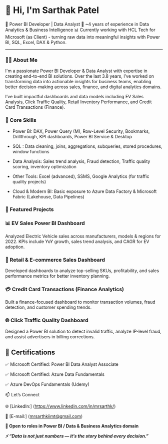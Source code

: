 # 👋 Hi, I'm Sarthak Patel

🎯 Power BI Developer | Data Analyst
💼 ~4 years of experience in Data Analytics & Business Intelligence
📊 Currently working with HCL Tech for Microsoft (as Client) - turning raw data into meaningful insights with Power BI, SQL, Excel, DAX & Python.

---

### 👨‍💻 About Me

I'm a passionate Power BI Developer & Data Analyst with expertise in creating end-to-end BI solutions. Over the last 3.8 years, I’ve worked on transforming data into actionable insights for business teams, enabling better decision-making across sales, finance, and digital analytics domains.


I’ve built impactful dashboards and data models including EV Sales Analysis, Click Traffic Quality, Retail Inventory Performance, and Credit Card Transactions (Finance).

### 🧠 Core Skills

- Power BI: DAX, Power Query (M), Row-Level Security, Bookmarks, Drillthrough, KPI dashboards, Power BI Service & Desktop

- SQL : Data cleaning, joins, aggregations, subqueries, stored procedures, window functions

- Data Analysis: Sales trend analysis, Fraud detection, Traffic quality scoring, inventory optimization

- Other Tools: Excel (advanced), SSMS, Google Analytics (for traffic quality projects)

- Cloud & Modern BI: Basic exposure to Azure Data Factory & Microsoft Fabric (Lakehouse, Data Pipelines)

### 📁 Featured Projects

### 📊 EV Sales Power BI Dashboard
Analyzed Electric Vehicle sales across manufacturers, models & regions for 2022. KPIs include YoY growth, sales trend analysis, and CAGR for EV adoption.

### 🛒 Retail & E-commerce Sales Dashboard
Developed dashboards to analyze top-selling SKUs, profitability, and sales performance metrics for better inventory planning.

### 💳 Credit Card Transactions (Finance Analytics)
Built a finance-focused dashboard to monitor transaction volumes, fraud detection, and customer spending trends.

### 🌐 Click Traffic Quality Dashboard
Designed a Power BI solution to detect invalid traffic, analyze IP-level fraud, and assist advertisers in billing corrections.

## 📜 Certifications


✅ Microsoft Certified: Power BI Data Analyst Associate

✅ Microsoft Certified: Azure Data Fundamentals

✅  Azure DevOps Fundamentals (Udemy) 

📫 Let’s Connect

🌐 [LinkedIn:] (https://www.linkedin.com/in/mrsarthk/)

📧 [E-mail:] (mrsarthkiimt@gmail.com)


**📍 Open to roles in Power BI / Data & Business Analytics domain**


***⚡ “Data is not just numbers — it’s the story behind every decision.”***
